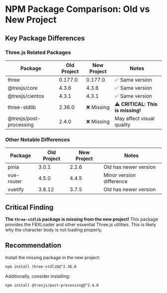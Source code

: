 # NPM Package Comparison: Old vs New Project

## Key Package Differences

### Three.js Related Packages

| Package | Old Project | New Project | Notes |
|---------|------------|-------------|-------|
| three | 0.177.0 | 0.177.0 | ✅ Same version |
| @tresjs/core | 4.3.6 | 4.3.6 | ✅ Same version |
| @tresjs/cientos | 4.3.1 | 4.3.1 | ✅ Same version |
| three-stdlib | 2.36.0 | ❌ Missing | ⚠️ **CRITICAL: This is missing!** |
| @tresjs/post-processing | 2.4.0 | ❌ Missing | May affect visual quality |

### Other Notable Differences

| Package | Old Project | New Project | Notes |
|---------|------------|-------------|-------|
| pinia | 3.0.1 | 2.2.6 | Old has newer version |
| vue-router | 4.5.0 | 4.4.5 | Minor version difference |
| vuetify | 3.8.12 | 3.7.5 | Old has newer version |

## Critical Finding

**The `three-stdlib` package is missing from the new project!** This package provides the FBXLoader and other essential Three.js utilities. This is likely why the character body is not loading properly.

## Recommendation

Install the missing package in the new project:
```bash
npm install three-stdlib@^2.36.0
```

Additionally, consider installing:
```bash
npm install @tresjs/post-processing@^2.4.0
```